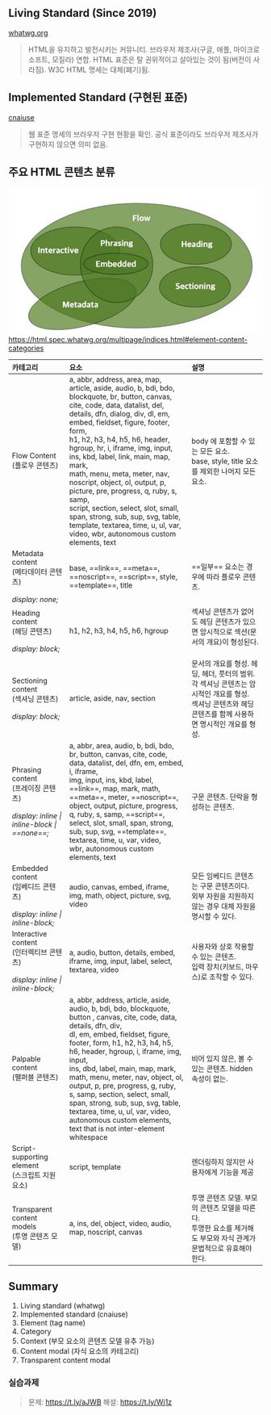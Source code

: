 ## Living Standard (Since 2019)
[whatwg.org](https://html.spec.whatwg.org/)
>HTML을 유지하고 발전시키는 커뮤니티. 
>브라우저 제조사(구글, 애플, 마이크로소프트, 모질라) 연합. 
>HTML 표준은 탈 권위적이고 살아있는 것이 됨(버전이 사라짐). 
>W3C HTML 명세는 대체(폐기)됨.

## Implemented Standard (구현된 표준)
[cnaiuse](https://caniuse.com)
>웹 표준 명세의 브라우저 구현 현황을 확인. 
>공식 표준이라도 브라우저 제조사가 구현하지 않으면 의미 없음.

## 주요 HTML 콘텐츠 분류
![HTML Flow](../images/html_flow.png)
https://html.spec.whatwg.org/multipage/indices.html#element-content-categories

| 카테고리                                                                                     | 요소                                                                                                                                                                                                                                                                                                                                                                                                                                                                                                                                                                                                               | 설명                                                                                               |
| :--------------------------------------------------------------------------------------- | :--------------------------------------------------------------------------------------------------------------------------------------------------------------------------------------------------------------------------------------------------------------------------------------------------------------------------------------------------------------------------------------------------------------------------------------------------------------------------------------------------------------------------------------------------------------------------------------------------------------- | :----------------------------------------------------------------------------------------------- |
| Flow Content<br>(플로우 콘텐츠)                                                                | a, abbr, address, area, map, article, aside, audio, b, bdi, bdo, blockquote, br, button, canvas, <br>cite, code, data, datalist, del, details, dfn, dialog, div, dl, em, embed, fieldset, figure, footer, form, <br>h1, h2, h3, h4, h5, h6, header, hgroup, hr, i, iframe, img, input, ins, kbd, label, link, main, map, mark, <br>math, menu, meta, meter, nav, noscript, object, ol, output, p, picture, pre, progress, q, ruby, s, samp, <br>script, section, select, slot, small, span, strong, sub, sup, svg, table, template, textarea, time, u, ul, var, <br>video, wbr, autonomous custom elements, text | body 에 포함할 수 있는 모든 요소.<br>base, style, title 요소를 제외한 나머지 모든 요소.<br>                              |
| Metadata content <br>(메타데이터 콘텐츠)<br><br>*display: none;*                                 | base, ==link==, ==meta==, ==noscript==, ==script==, style, ==template==, title                                                                                                                                                                                                                                                                                                                                                                                                                                                                                                                                   | ==일부== 요소는 경우에 따라 플로우 콘텐츠.                                                                       |
| Heading content<br>(헤딩 콘텐츠)<br><br>*display: block;*                                     | h1, h2, h3, h4, h5, h6, hgroup                                                                                                                                                                                                                                                                                                                                                                                                                                                                                                                                                                                   | 섹셔닝 콘텐츠가 없어도 헤딩 콘텐츠가 있으면 암시적으로 섹션(문서의 개요)이 형성된다.<br><br>                                         |
| Sectioning content<br>(섹셔닝 콘텐츠)<br><br>*display: block;*                                 | article, aside, nav, section                                                                                                                                                                                                                                                                                                                                                                                                                                                                                                                                                                                     | 문서의 개요를 형성. 헤딩, 헤더, 풋터의 범위.<br>각 섹셔닝 콘텐츠는 암시적인 개요를 형성. <br>섹셔닝 콘텐츠와 헤딩 콘텐츠를 함께 사용하면 명시적인 개요를 형성. |
| Phrasing content<br>(프레이징 콘텐츠)<br><br>*display: inline \| <br>inline-block \| ==none==;* | a, abbr, area, audio, b, bdi, bdo, br, button, canvas, cite, code, data, datalist, del, dfn, em, embed, i, iframe, <br>img, input, ins, kbd, label, ==link==, map, mark, math, ==meta==, meter, ==noscript==, object, output, picture, progress, <br>q, ruby, s, samp, ==script==, select, slot, small, span, strong, sub, sup, svg, ==template==, textarea, time, u, var, video, <br>wbr, autonomous custom elements, text                                                                                                                                                                                      | 구문 콘텐츠. 단락을 형성하는 콘텐츠.                                                                            |
| Embedded content<br>(임베디드 콘텐츠)<br><br>*display: inline \| <br>inline-block;*             | audio, canvas, embed, iframe, img, math, object, picture, svg, video                                                                                                                                                                                                                                                                                                                                                                                                                                                                                                                                             | 모든 임베디드 콘텐츠는 구문 콘텐츠이다. <br>외부 자원을 지원하지 않는 경우 대체 자원을 명시할 수 있다.<br>                                |
| Interactive content<br>(인터렉티브 콘텐츠)<br><br>*display: inline \| <br>inline-block;*         | a, audio, button, details, embed, iframe, img, input, label, select, textarea, video                                                                                                                                                                                                                                                                                                                                                                                                                                                                                                                             | 사용자와 상호 작용할 수 있는 콘텐츠.<br>입력 장치(키보드, 마우스)로 조작할 수 있다.                                              |
| Palpable content<br>(팰퍼블 콘텐츠)                                                            | a, abbr, address, article, aside, audio, b, bdi, bdo, blockquote, button , canvas, cite, code, data, details, dfn, div, <br>dl, em, embed, fieldset, figure, footer, form, h1, h2, h3, h4, h5, h6, header, hgroup, i, iframe, img, input, <br>ins, dbd, label, main, map, mark, math, menu, meter, nav, object, ol, output, p, pre, progress, g, ruby, <br>s, samp, section, select, small, span, strong, sub, sup, svg, table, textarea, time, u, ul, var, video, <br>autonomous custom elements, text that is not inter-element whitespace                                                                     | 비어 있지 않은, 볼 수 있는 콘텐츠. hidden 속성이 없는.                                                             |
| Script-supporting element<br>(스크립트 지원 요소)                                                | script, template                                                                                                                                                                                                                                                                                                                                                                                                                                                                                                                                                                                                 | 렌더링하지 않지만 사용자에게 기능을 제공                                                                           |
| Transparent content models <br>(투명 콘텐츠 모델)                                               | a, ins, del, object, video, audio, map, noscript, canvas                                                                                                                                                                                                                                                                                                                                                                                                                                                                                                                                                         | 투명 콘텐츠 모델. 부모의 콘텐츠 모델을 따른다.<br>투명한 요소를 제거해도 부모와 자식 관계가 문법적으로 유효해야 한다.                            |


## Summary
1. Living standard (whatwg)
2. Implemented standard (cnaiuse)
3. Element (tag name)
4. Category
5. Context (부모 요소의 콘텐츠 모델 유추 가능)
6. Content modal (자식 요소의 카테고리)
7. Transparent content modal

### 실습과제
>문제: https://t.ly/aJWB
>해설: https://t.ly/Wj1z